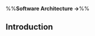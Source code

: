 <link rel="stylesheet" href="{{baseUrl}}/css/textbook.css">

<div class="website-content">

%%**Software Architecture →**%%

## Introduction

<div id="main">

<include src="what/embed.md" />

</div>

</div>
